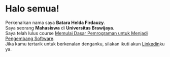 # Halo semua! 

Perkenalkan nama saya **Batara Helda Firdauzy**.\
Saya seorang **Mahasiswa** di **Universitas Brawijaya**.\
Saya telah lulus course [Memulai Dasar Pemrograman untuk Menjadi Pengembang Software](https://www.dicoding.com/certificates/6RPN60R19P2M).\
Jika kamu tertarik untuk berkenalan denganku, silakan ikuti akun [Linkedin](https://www.linkedin.com/in/batara-helda-firdauzy-93a154217/)ku ya.

